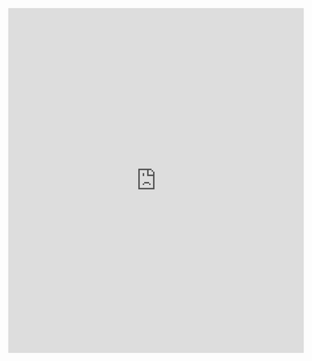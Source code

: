<iframe width="600" height="700" src="https://superset.operate-first.cloud/superset/dashboard/14/?standalone=true" frameborder="0" style="border:0" allowfullscreen></iframe>

